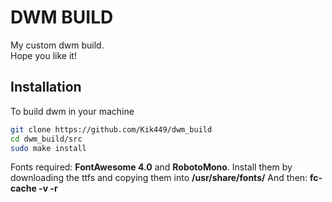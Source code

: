 # DWM BUILD

My custom dwm build.    
Hope you like it!

## Installation

To build dwm in your machine

```bash
git clone https://github.com/Kik449/dwm_build
cd dwm_build/src
sudo make install
```
Fonts required: **FontAwesome 4.0** and **RobotoMono**.
Install them by downloading the ttfs and copying them into **/usr/share/fonts/**
And then: **fc-cache -v -r**

